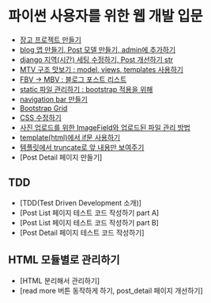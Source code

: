 # 파이썬 사용자를 위한 웹 개발 입문

- [장고 프로젝트 만들기](log/make_django_project.md)
- [blog 앱 만들기, Post 모델 만들기, admin에 추가하기](log/make_blog.md)
- [django 지역(시간) 세팅 수정하기, Post 개선하기 str](log/django_time_setting.md)
- [MTV 구조 맛보기 : model, views, templates 사용하기](log/model_views_templates.md)
- [FBV -> MBV : 블로그 포스트 리스트](log/from_FBV_to_MBV_make_blog_post_list.md)
- [static 파일 관리하기 : bootstrap 적용을 위해](log/manage_static_file_to_adapt_bootstrap.md)
- [navigation bar 만들기](log/navigation_bar.md)
- [Bootstrap Grid](log/bootstrap_grid.md)
- [CSS 수정하기](log/revise_css.md)
- [사진 업로드를 위한 ImageField와 업로드된 파일 관리 방법](log/ImageField_to_upload_iamge.md)
- [template(html)에서 if문 사용하기](log/use_if_in_template.md)
- [템플릿에서 truncate로 앞 내용만 보여주기](log/use_truncate.md)
- [Post Detail 페이지 만들기]

## TDD

- [TDD(Test Driven Development 소개)]
- [Post List 페이지 테스트 코드 작성하기 part A]
- [Post List 페이지 테스트 코드 작성하기 part B]
- [Post Detail 페이지 테스트 코드 작성하기]

## HTML 모듈별로 관리하기

- [HTML 분리해서 관리하기]
- [read more 버튼 동작하게 하기, post_detail 페이지 개선하기]
